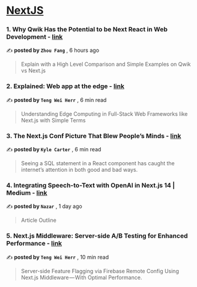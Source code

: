 
<h1><a href=https://medium.com/tag/nextjs/recommended target="_blank" rel="noopener noreferrer">NextJS</a></h1>
<h3>1. Why Qwik Has the Potential to be Next React in Web Development - <a href=https://medium.com/@linkfang/why-qwik-has-the-potential-to-be-next-react-in-web-development-7eb71a949209?source=tag_recommended_feed---------0-84----------nextjs----------2483903d_ea03_44cc_b0f9_c7e3dae0da84------- target="_blank" rel="noopener noreferrer">link</a></h3>

✍️ **posted by `Zhou Fang`** <date> , 6 hours ago</date>

<blockquote>Explain with a High Level Comparison and Simple Examples on Qwik vs Next.js</blockquote>

<h3>2. Explained: Web app at the edge - <a href=https://medium.com/gitconnected/explained-web-app-at-the-edge-fb391985a0a5?source=tag_recommended_feed---------1-107----------nextjs----------2483903d_ea03_44cc_b0f9_c7e3dae0da84------- target="_blank" rel="noopener noreferrer">link</a></h3>

✍️ **posted by `Teng Wei Herr`** <date> , 6 min read</date>

<blockquote>Understanding Edge Computing in Full-Stack Web Frameworks like Next.js with Simple Terms</blockquote>

<h3>3. The Next.js Conf Picture That Blew People’s Minds - <a href=https://medium.com/codex/the-next-js-conf-picture-that-blew-peoples-minds-6a3dbb1bb308?source=tag_recommended_feed---------2-85----------nextjs----------2483903d_ea03_44cc_b0f9_c7e3dae0da84------- target="_blank" rel="noopener noreferrer">link</a></h3>

✍️ **posted by `Kyle Carter`** <date> , 6 min read</date>

<blockquote>Seeing a SQL statement in a React component has caught the internet’s attention in both good and bad ways.</blockquote>

<h3>4. Integrating Speech-to-Text with OpenAI in Next.js 14 | Medium - <a href=https://medium.com/@nazardubovyk/creating-voice-input-with-openai-api-and-next-js-14-ff398c60e5b4?source=tag_recommended_feed---------3-84----------nextjs----------2483903d_ea03_44cc_b0f9_c7e3dae0da84------- target="_blank" rel="noopener noreferrer">link</a></h3>

✍️ **posted by `Nazar`** <date> , 1 day ago</date>

<blockquote>Article Outline</blockquote>

<h3>5. Next.js Middleware: Server-side A/B Testing for Enhanced Performance - <a href=https://medium.com/gitconnected/next-js-middleware-server-side-a-b-testing-for-enhanced-performance-f13ed0aa0b40?source=tag_recommended_feed---------4-107----------nextjs----------2483903d_ea03_44cc_b0f9_c7e3dae0da84------- target="_blank" rel="noopener noreferrer">link</a></h3>

✍️ **posted by `Teng Wei Herr`** <date> , 10 min read</date>

<blockquote>Server-side Feature Flagging via Firebase Remote Config Using Next.js Middleware — With Optimal Performance.</blockquote>

